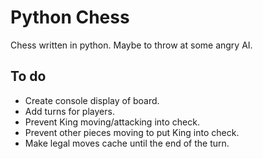 # Python Chess

Chess written in python. Maybe to throw at some angry AI.

## To do

- Create console display of board.
- Add turns for players.
- Prevent King moving/attacking into check.
- Prevent other pieces moving to put King into check.
- Make legal moves cache until the end of the turn.
